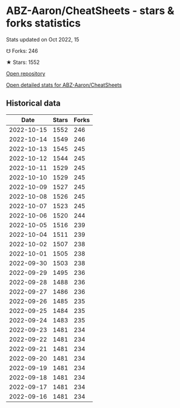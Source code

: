 # ABZ-Aaron/CheatSheets - stars & forks statistics

Stats updated on Oct 2022, 15

☋ Forks: 246

★ Stars: 1552

[Open repository](https://github.com/ABZ-Aaron/CheatSheets)

[Open detailed stats for ABZ-Aaron/CheatSheets](https://reviewgithub.com/rep/ABZ-Aaron/CheatSheets)

## Historical data
| Date | Stars | Forks |
|------|-------|-------|
| 2022-10-15 | 1552 | 246 | 
| 2022-10-14 | 1549 | 246 | 
| 2022-10-13 | 1545 | 245 | 
| 2022-10-12 | 1544 | 245 | 
| 2022-10-11 | 1529 | 245 | 
| 2022-10-10 | 1529 | 245 | 
| 2022-10-09 | 1527 | 245 | 
| 2022-10-08 | 1526 | 245 | 
| 2022-10-07 | 1523 | 245 | 
| 2022-10-06 | 1520 | 244 | 
| 2022-10-05 | 1516 | 239 | 
| 2022-10-04 | 1511 | 239 | 
| 2022-10-02 | 1507 | 238 | 
| 2022-10-01 | 1505 | 238 | 
| 2022-09-30 | 1503 | 238 | 
| 2022-09-29 | 1495 | 236 | 
| 2022-09-28 | 1488 | 236 | 
| 2022-09-27 | 1486 | 236 | 
| 2022-09-26 | 1485 | 235 | 
| 2022-09-25 | 1484 | 235 | 
| 2022-09-24 | 1483 | 235 | 
| 2022-09-23 | 1481 | 234 | 
| 2022-09-22 | 1481 | 234 | 
| 2022-09-21 | 1481 | 234 | 
| 2022-09-20 | 1481 | 234 | 
| 2022-09-19 | 1481 | 234 | 
| 2022-09-18 | 1481 | 234 | 
| 2022-09-17 | 1481 | 234 | 
| 2022-09-16 | 1481 | 234 | 

